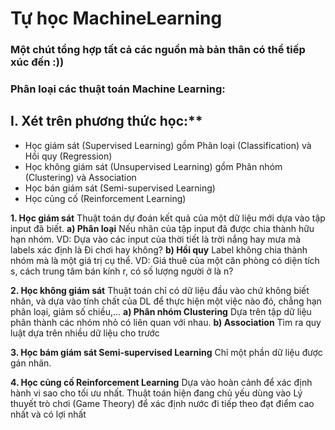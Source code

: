 # Tự học MachineLearning

### Một chút tổng hợp tất cả các nguồn mà bản thân có thể tiếp xúc đến :))
### Phân loại các thuật toán Machine Learning:

  ## I. Xét trên phương thức học:**
+ Học giám sát (Supervised Learning) gồm Phân loại (Classification) và Hồi quy (Regression)
+ Học không giám sát (Unsupervised Learning) gồm Phân nhóm (Clustering) và Association
+ Học bán giám sát (Semi-supervised Learning)
+ Học củng cố (Reinforcement Learning)

**1. Học giám sát**
  Thuật toán dự đoán kết quả của một dữ liệu mới dựa vào tập input đã biết.
  **a) Phân loại**
  Nếu nhãn của tập input đã được chia thành hữu hạn nhóm. 
  VD: Dựa vào các input của thời tiết là trời nắng hay mưa mà labels xác định là Đi chơi hay không?
  **b) Hồi quy**
  Label không chia thành nhóm mà là một giá trị cụ thể. 
  VD: Giá thuê của một căn phòng có diện tích s, cách trung tâm bán kính r, có số lượng người ở là n?
  
  **2. Học không giám sát**
  Thuật toán chỉ có dữ liệu đầu vào chứ không biết nhãn, và dựa vào tính chất của DL để thực hiện một việc nào đó, chẳng hạn phân loại, giảm số chiều,...
  **a) Phân nhóm Clustering**
  Dựa trên tập dữ liệu phân thành các nhóm nhỏ có liên quan với nhau.
  **b) Association**
  Tìm ra quy luật dựa trên nhiều dữ liệu cho trước
  
  **3. Học bám giám sát Semi-supervised Learning**
  Chỉ một phần dữ liệu được gán nhãn.
  
  **4. Học củng cố Reinforcement Learning**
  Dựa vào hoàn cảnh để xác định hành vi sao cho tối ưu nhất.
  Thuật toán hiện đang chủ yếu dùng vào Lý thuyết trò chơi (Game Theory) để xác định nước đi tiếp theo đạt điểm cao nhất và có lợi nhất
